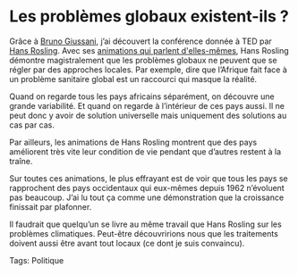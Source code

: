 # Les problèmes globaux existent-ils ?

Grâce à [Bruno Giussani](http://giussani.typepad.com), j’ai découvert la conférence donnée à TED par [Hans Rosling](http://www.ted.com/tedtalks/). Avec ses [animations qui parlent d'elles-mêmes](http://www.gapminder.org), Hans Rosling démontre magistralement que les problèmes globaux ne peuvent que se régler par des approches locales. Par exemple, dire que l’Afrique fait face à un problème sanitaire global est un raccourci qui masque la réalité.

Quand on regarde tous les pays africains séparément, on découvre une grande variabilité. Et quand on regarde à l’intérieur de ces pays aussi. Il ne peut donc y avoir de solution universelle mais uniquement des solutions au cas par cas.

Par ailleurs, les animations de Hans Rosling montrent que des pays améliorent très vite leur condition de vie pendant que d’autres restent à la traîne.

Sur toutes ces animations, le plus effrayant est de voir que tous les pays se rapprochent des pays occidentaux qui eux-mêmes depuis 1962 n’évoluent pas beaucoup. J’ai lu tout ça comme une démonstration que la croissance finissait par plafonner.

Il faudrait que quelqu’un se livre au même travail que Hans Rosling sur les problèmes climatiques. Peut-être découvririons nous que les traitements doivent aussi être avant tout locaux (ce dont je suis convaincu).

Tags: Politique